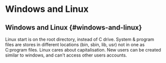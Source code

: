 <div>

</div>

# Windows and Linux

## Windows and Linux {#windows-and-linux}

Linux start is on the root directory, instead of C drive. System &
program files are stores in different locations (bin, sbin, lib, usr)
not in one as C:program files. Linux cares about capitalisation. New
users can be created similar to windows, and can\'t access other users
accounts.
